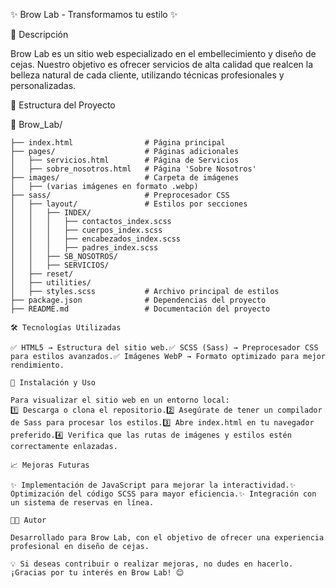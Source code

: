 ✨ Brow Lab - Transformamos tu estilo ✨

📌 Descripción

Brow Lab es un sitio web especializado en el embellecimiento y diseño de cejas. Nuestro objetivo es ofrecer servicios de alta calidad que realcen la belleza natural de cada cliente, utilizando técnicas profesionales y personalizadas.

📁 Estructura del Proyecto

📂 Brow_Lab/

```
├── index.html                # Página principal
├── pages/                    # Páginas adicionales
│   ├── servicios.html        # Página de Servicios
│   ├── sobre_nosotros.html   # Página 'Sobre Nosotros'
├── images/                   # Carpeta de imágenes
│   ├── (varias imágenes en formato .webp)
├── sass/                     # Preprocesador CSS
│   ├── layout/               # Estilos por secciones
│   │   ├── INDEX/
│   │   │   ├── contactos_index.scss
│   │   │   ├── cuerpos_index.scss
│   │   │   ├── encabezados_index.scss
│   │   │   ├── padres_index.scss
│   │   ├── SB_NOSOTROS/
│   │   ├── SERVICIOS/
│   ├── reset/
│   ├── utilities/
│   ├── styles.scss           # Archivo principal de estilos
├── package.json              # Dependencias del proyecto
├── README.md                 # Documentación del proyecto

🛠️ Tecnologías Utilizadas

✅ HTML5 → Estructura del sitio web.✅ SCSS (Sass) → Preprocesador CSS para estilos avanzados.✅ Imágenes WebP → Formato optimizado para mejor rendimiento.

🚀 Instalación y Uso

Para visualizar el sitio web en un entorno local:
1️⃣ Descarga o clona el repositorio.2️⃣ Asegúrate de tener un compilador de Sass para procesar los estilos.3️⃣ Abre index.html en tu navegador preferido.4️⃣ Verifica que las rutas de imágenes y estilos estén correctamente enlazadas.

📈 Mejoras Futuras

✨ Implementación de JavaScript para mejorar la interactividad.✨ Optimización del código SCSS para mayor eficiencia.✨ Integración con un sistema de reservas en línea.

👨‍💻 Autor

Desarrollado para Brow Lab, con el objetivo de ofrecer una experiencia profesional en diseño de cejas.

💡 Si deseas contribuir o realizar mejoras, no dudes en hacerlo. ¡Gracias por tu interés en Brow Lab! 😊